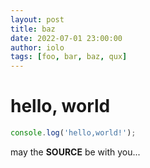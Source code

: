 ```yaml
---
layout: post
title: baz
date: 2022-07-01 23:00:00
author: iolo
tags: [foo, bar, baz, qux]
---
```

# hello, world

```js
console.log('hello,world!');
```

may the **SOURCE** be with you...

